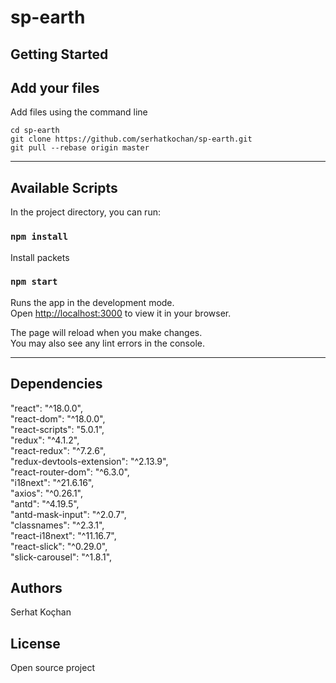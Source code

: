 # sp-earth

## Getting Started

## Add your files
Add files using the command line
```
cd sp-earth
git clone https://github.com/serhatkochan/sp-earth.git
git pull --rebase origin master
```

***
## Available Scripts

In the project directory, you can run:

### `npm install`
Install packets

### `npm start`

Runs the app in the development mode.\
Open [http://localhost:3000](http://localhost:3000) to view it in your browser.

The page will reload when you make changes.\
You may also see any lint errors in the console.

***
## Dependencies
"react": "^18.0.0", \
"react-dom": "^18.0.0", \
"react-scripts": "5.0.1", \
"redux": "^4.1.2", \
"react-redux": "^7.2.6", \
"redux-devtools-extension": "^2.13.9", \
"react-router-dom": "^6.3.0", \
"i18next": "^21.6.16", \
"axios": "^0.26.1", \
"antd": "^4.19.5", \
"antd-mask-input": "^2.0.7", \
"classnames": "^2.3.1", \
"react-i18next": "^11.16.7", \
"react-slick": "^0.29.0", \
"slick-carousel": "^1.8.1", 




## Authors
Serhat Koçhan

## License
Open source project
